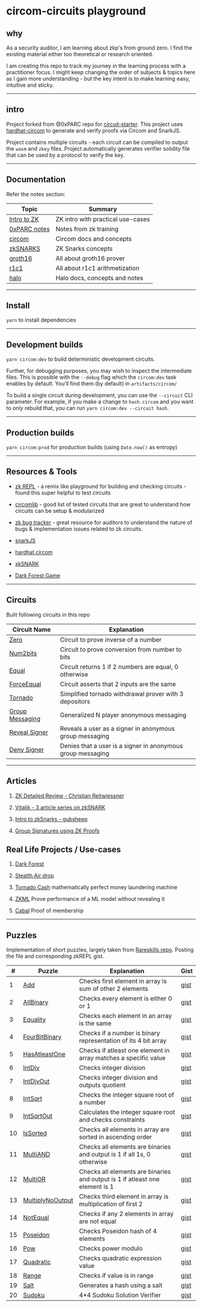 # circom-circuits playground

## why
As a security auditor, I am learning about zkp's from ground zero. I find the existing material either too theoretical or research oriented.

I am creating this repo to track my journey in the learning process with a practitioner focus. I might keep changing the order of subjects & topics here as I gain more understanding - but the key intent is to make learning easy, intuitive and sticky.

---

## intro
Project forked from @0xPARC repo for [circuit-starter](https://github.com/0xPARC/circom-starter). This project uses [hardhat-circom](https://github.com/projectsophon/hardhat-circom) to generate and verify proofs via Circom and SnarkJS.

Project contains multiple circuits - each circuit can be compiled to output the `wasm` and `zkey` files. Project automatically generates verifier solidity file that can be used by a protocol to verify the key.

---

## Documentation
Refer the notes section:

| Topic | Summary |
|-----|-----------|
| [Intro to ZK](./notes/intro2zk.md)   | ZK intro with practical use-cases         |   
| [0xPARC notes](./notes/oxparc-notes.md)   | Notes from zk training         |   
| [circom](./notes/circom.md)     | Circom docs and concepts         |
| [zkSNARKS](./notes/zkSNARKs.md)     | ZK Snarks concepts         |
| [groth16](./notes/groth16.md)   | All about groth16 prover         |
| [r1c1](./notes/r1c1.md)         | All about r1c1 arithmetization         |
| [halo](./notes/halo.md)         | Halo docs, concepts and notes         |

---

## Install

`yarn` to install dependencies

---

## Development builds

`yarn circom:dev` to build deterministic development circuits.

Further, for debugging purposes, you may wish to inspect the intermediate files. This is possible with the `--debug` flag which the `circom:dev` task enables by default. You'll find them (by default) in `artifacts/circom/`

To build a single circuit during development, you can use the `--circuit` CLI parameter. For example, if you make a change to `hash.circom` and you want to _only_ rebuild that, you can run `yarn circom:dev --circuit hash`.

---

## Production builds

`yarn circom:prod` for production builds (using `Date.now()` as entropy)

---

## Resources & Tools

- [zk REPL](https://zkrepl.dev/) - a remix like playground for building and checking circuits - found this super helpful to test circuits

- [circomlib](https://github.com/iden3/circomlib/tree/master/circuits) - good list of tested circuits that are great to understand how circuits can be setup & modularized

- [zk bug tracker](https://github.com/0xPARC/zk-bug-tracker?tab=readme-ov-file#dark-forest-1) - great resource for auditors to understand the nature of bugs & implementation issues related to zk circuits. 

- [snarkJS](https://github.com/iden3/snarkjs) 

- [hardhat circom](https://github.com/projectsophon/hardhat-circom)

- [xkSNARK](https://github.com/akosba/xjsnark)

- [Dark Forest Game](zkga.me)
---

## Circuits

Built following circuits in this repo

| Circuit Name | Explanation |
|--------------|-------------|
| [Zero](./circuits/zero.circom)     | Circuit to prove inverse of a number|
| [Num2bits](./circuits/num2bits.circom)     | Circuit to prove conversion from number to bits|
| [Equal](./circuits/equal.circom)     | Circuit returns 1 if 2 numbers are equal, 0 otherwise|
| [ForceEqual](./circuits/forceEqual.circom)     | Circuit asserts that 2 inputs are the same|
| [Tornado](./circuits/tornadocash3.circom)     | Simplified tornado withdrawal prover with 3 depositors|
| [Group Messaging](./circuits/groupSignatures.circom)     | Generalized N player anonymous messaging|
| [Reveal Signer](./circuits/revealSigner.circom)     | Reveals a user as a signer in anonymous group messaging|
| [Deny Signer](./circuits/denySigner.circom)     | Denies that a user is a signer in anonymous group messaging|
--- 

## Articles

1. [ZK Detailed Review - Christian Reitwiessner](https://blog.ethereum.org/2016/12/05/zksnarks-in-a-nutshell) 

2. [Vitalik - 3 article series on zkSNARK](https://medium.com/@VitalikButerin/quadratic-arithmetic-programs-from-zero-to-hero-f6d558cea649)

3. [Intro to zkSnarks - gubsheep](https://blog.zkga.me/intro-to-zksnarks)

4. [Group Signatures using ZK Proofs](https://github.com/gubsheep/zk-group-sigs)

## Real Life Projects / Use-cases

1. [Dark Forest](https://zkga.me/)

2. [Stealth Air drop](https://github.com/stealthdrop/stealthdrop)

3. [Tornado Cash](??)
mathematically perfect money laundering machine

4. [ZKML](??)
Prove performance of a ML model without revealing it

5. [Cabal](cabal.xyz)
Proof of membership

---
## Puzzles

Implementation of short puzzles, largely taken from [Rareskills repo](https://github.com/RareSkills/zero-knowledge-puzzles/tree/main). Posting the file and corresponding zkREPL gist.


|#| Puzzle | Explanation | Gist |
|--|--------------|-------------|--|
|1| [Add](./puzzles/Add.circom)     | Checks first element in array is sum of other 2 elements| [gist](https://gist.github.com/0kage-eth/ce965a67ca5508fe49c6fc03e6b8db45) |
|2| [AllBinary](./puzzles/AllBinary.circom)     | Checks every element is either 0 or 1|[gist](https://gist.github.com/0kage-eth/34b84996d8bde561668a5b34c0ff769a)|
|3| [Equality](./puzzles/Equality.circom)     | Checks each element in an array is the same|[gist](https://gist.github.com/0kage-eth/a4d0d850871e500263857b83a48b62b3)|
|4| [FourBitBinary](./puzzles/FourBitBinary.circom)     | Checks if a number is binary representation of its 4 bit array|[gist](https://gist.github.com/0kage-eth/51ad0e2995e2fd127505902092e82b92)|
|5| [HasAtleastOne](./puzzles/HasAtleastOne.circom)     | Checks if atleast one element in array matches a specific value|[gist](https://gist.github.com/0kage-eth/9f0647e6f11aa4553674ab0dabcdbc6a)|
|6| [IntDiv](./puzzles/IntDiv.circom)     | Checks integer division |[gist](https://gist.github.com/0kage-eth/1d65ebbe23baa6f93fb6028362c30b22)|
|7| [IntDivOut](./puzzles/IntDivOut.circom)     | Checks integer division and outputs quotient |[gist](https://gist.github.com/0kage-eth/46fc069f709d049451c6e52d42ec3223)|
|8| [IntSqrt](./puzzles/InSqrt.circom)     | Checks the integer square root of a number |[gist](https://gist.github.com/0kage-eth/630bffc994291ecfad7d45997d4fc52f)|
|9| [IntSqrtOut](./puzzles/InSqrtOut.circom)     | Calculates the integer square root and checks constraints |[gist](https://gist.github.com/0kage-eth/b9b3fba5f78505335e421ece033223e6)|
|10| [IsSorted](./puzzles/IsSorted.circom)     | Checks all elements in array are sorted in ascending order|[gist](https://gist.github.com/0kage-eth/058ec7e9e5b18cfcb5627ca1f076751e)|
|11| [MultiAND](./puzzles/MultiAND.circom)     | Checks all elements are binaries and output is 1 if all 1s, 0 otherwise|[gist](https://gist.github.com/0kage-eth/2a0958b1a5c5f5b051263d774a96bd29)|
|12| [MultiOR](./puzzles/MultiOR.circom)     | Checks all elements are binaries and output is 1 if atleast one element is 1|[gist](https://gist.github.com/0kage-eth/5c307ab8ea93e77ab4feecd5ce826ac8)|
|13| [MultiplyNoOutput](./puzzles/MultiplyNoOutput.circom)     | Checks third element in array is multiplication of first 2|[gist](https://gist.github.com/0kage-eth/b0aae9af4dc157871669b0edb3575fa0)|
|14| [NotEqual](./puzzles/NotEqual.circom)     | Checks if any 2 elements in array are not equal|[gist](https://gist.github.com/0kage-eth/9e7848068f51d821447e88360f12e8b6)|
|15| [Poseidon](./puzzles/Poseidon.circom)     | Checks Poseidon hash of 4 elements|[gist](https://gist.github.com/0kage-eth/cc35387d7aaa3e5234db27fb2fedb1c5)|
|16| [Pow](./puzzles/Pow.circom)     | Checks power modulo|[gist]()|
|17| [Quadratic](./puzzles/Quadratic.circom)     | Checks quadratic expression value|[gist](https://gist.github.com/0kage-eth/1fbc7513e906259b8921b425c9ea3514)|
|18| [Range](./puzzles/Range.circom)     | Checks if value is in range|[gist](https://gist.github.com/0kage-eth/35dcb280efbd1c0797c9d2df82a42c1d)|
|19| [Salt](./puzzles/Salt.circom)     | Generates a hash using a salt|[gist](https://gist.github.com/0kage-eth/55de11044c239f357719e5ffd05a240b)|
|20| [Sudoku](./puzzles/Sudoku.circom)     | 4*4 Sudoku Solution Verifier|[gist](https://gist.github.com/0kage-eth/9aad3cd682874088824d7c11b53f6ff2)|